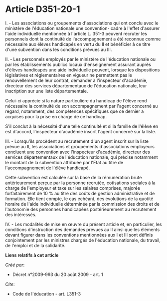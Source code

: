 # Article D351-20-1

I. - Les associations ou groupements d'associations qui ont conclu avec le ministère de l'éducation nationale une convention-
cadre à l'effet d'assurer l'aide individuelle mentionnée à l'article L. 351-3 peuvent recruter les personnels dont la
continuité de l'accompagnement a été reconnue comme nécessaire aux élèves handicapés en vertu du II et bénéficier à ce titre
d'une subvention dans les conditions prévues au III. 

II. - Les personnels employés par le ministère de l'éducation nationale ou par les établissements publics locaux
d'enseignement assurant auprès d'élèves handicapés une aide individuelle peuvent, lorsque les dispositions législatives et
réglementaires en vigueur ne permettent pas le renouvellement de leur contrat, demander à l'inspecteur d'académie, directeur
des services départementaux de l'éducation nationale, leur inscription sur une liste départementale. 

Celui-ci apprécie si la nature particulière du handicap de l'élève rend nécessaire la continuité de son accompagnement par
l'agent concerné au regard, notamment, des compétences spécifiques que ce dernier a acquises pour la prise en charge de ce
handicap.

S'il conclut à la nécessité d'une telle continuité et si la famille de l'élève en est d'accord, l'inspecteur d'académie
inscrit l'agent concerné sur la liste. 

III. - Lorsqu'ils procèdent au recrutement d'un agent inscrit sur la liste prévue au II, les associations et groupements
d'associations employeurs concluent une convention avec l'inspecteur d'académie, directeur des services départementaux de
l'éducation nationale, qui précise notamment le montant de la subvention attribuée par l'Etat au titre de l'accompagnement de
l'élève handicapé. 

Cette subvention est calculée sur la base de la rémunération brute antérieurement perçue par la personne recrutée,
cotisations sociales à la charge de l'employeur et taxe sur les salaires comprises, majorée forfaitairement de 10 % au titre
des coûts de gestion administrative et de formation. Elle tient compte, le cas échéant, des évolutions de la quotité horaire
de l'aide individuelle déterminée par la commission des droits et de l'autonomie des personnes handicapées postérieurement au
recrutement des intéressés. 

IV. - Les modalités de mise en œuvre du présent article et, en particulier, les conditions d'instruction des demandes prévues
au II ainsi que les éléments devant figurer dans les conventions mentionnées aux I et III sont définis conjointement par les
ministres chargés de l'éducation nationale, du travail, de l'emploi et de la solidarité.

**Liens relatifs à cet article**

_Créé par_:

  - Décret n°2009-993 du 20 août 2009 - art. 1

_Cite_:

  - Code de l'éducation - art. L351-3
